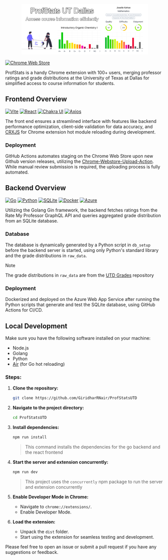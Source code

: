 <p align="center">
  <img src="assets/marquee-promo-tile.jpg" alt="Screenshot" width="400">
</p>

[![Chrome Web Store](https://img.shields.io/badge/Featured_on-Chrome_Web_Store-cce7e8?style=for-the-badge)](https://chromewebstore.google.com/detail/profstats-ut-dallas/doilmgfedjlpepeaolcfpdmkehecdaff)

ProfStats is a handy Chrome extension with 100+ users, merging professor ratings and grade distributions at the University of Texas at Dallas for simplified access to course information for students.

## Frontend Overview

[![Vite](https://img.shields.io/badge/Powered_by-Vite-646CFF?style=for-the-badge&logo=vite)](https://vitejs.dev/)
[![React](https://img.shields.io/badge/Powered_by-React-61DAFB?style=for-the-badge&logo=react)](https://reactjs.org/)
[![Chakra UI](https://img.shields.io/badge/Styled_with-Chakra_UI-319795?style=for-the-badge&logo=chakra-ui)](https://chakra-ui.com/)
[![Axios](https://img.shields.io/badge/HTTP_requests_with-Axios-009688?style=for-the-badge&logo=axios)](https://www.npmjs.com/package/axios/)

The front end ensures a streamlined interface with features like backend performance optimization, client-side validation for data accuracy, and [CRXJS](https://crxjs.dev/vite-plugin/) for Chrome extension hot module reloading during development.

### Deployment

GitHub Actions automates staging on the Chrome Web Store upon new Github version releases, utilizing the [Chrome-Webstore-Upload-Action](https://github.com/fregante/chrome-webstore-upload). While manual review submission is required, the uploading process is fully automated.

## Backend Overview

[![Go](https://img.shields.io/badge/Powered_by-Go-00ADD8?style=for-the-badge&logo=go)](https://golang.org/)
[![Python](https://img.shields.io/badge/Powered_by-Python-3776AB?style=for-the-badge&logo=python)](https://www.python.org/)
[![SQLite](https://img.shields.io/badge/Database-SQLite-003B57?style=for-the-badge&logo=sqlite)](https://www.sqlite.org/index.html)
[![Docker](https://img.shields.io/badge/Containerized_with-Docker-2496ED?style=for-the-badge&logo=docker)](https://www.docker.com/)
[![Azure](https://img.shields.io/badge/Hosted_on-Azure-0089D6?style=for-the-badge&logo=microsoft-azure)](https://azure.microsoft.com/en-us/)

Utilizing the Golang Gin framework, the backend fetches ratings from the Rate My Professor GraphQL API and queries aggregated grade distribution from an SQLite database.

### Database

The database is dynamically generated by a Python script in `db_setup` before the backend server is started, using only Python's standard library and the grade distributions in `raw_data`.

> [!NOTE]  
> The grade distributions in `raw_data` are from the [UTD Grades](https://github.com/acmutd/utd-grades/tree/master/raw_data) repository

### Deployment

Dockerized and deployed on the Azure Web App Service after running the Python scripts that generate and test the SQLite database, using GitHub Actions for CI/CD.

## Local Development

Make sure you have the following software installed on your machine:

-   Node.js
-   Golang
-   Python
-   [Air](https://github.com/air-verse/air?tab=readme-ov-file#installation) (for Go hot reloading)

### Steps:

1. **Clone the repository:**

    ```bash
    git clone https://github.com/GiridharRNair/ProfStatsUTD
    ```

2. **Navigate to the project directory:**

    ```bash
    cd ProfStatsUTD
    ```

3. **Install dependencies:**

    ```bash
    npm run install
    ```

    > This command installs the dependencies for the go backend and the react frontend

4. **Start the server and extension concurrently:**

    ```bash
    npm run dev
    ```

    > This project uses the `concurrently` npm package to run the server and extension concurrently

5. **Enable Developer Mode in Chrome:**

    - Navigate to `chrome://extensions/`.
    - Enable Developer Mode.

6. **Load the extension:**

    - Unpack the `dist` folder.
    - Start using the extension for seamless testing and development.

Please feel free to open an issue or submit a pull request if you have any suggestions or feedback.
